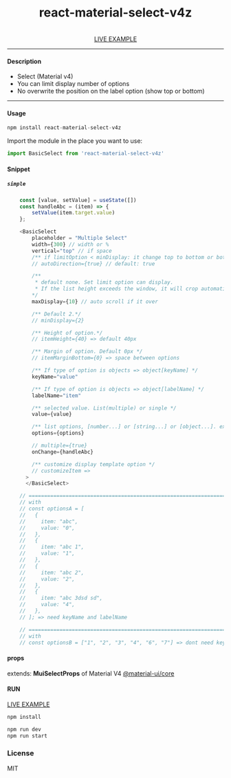 <div align="center">
    <h1>react-material-select-v4z</h1>
    <br />
    <a href="https://codesandbox.io/s/p7nihf">LIVE EXAMPLE</a>
</div>

---

#### Description
+ Select (Material v4)
+ You can limit display number of options
+ No overwrite the position on the label option (show top or bottom)
---

#### Usage
```js
npm install react-material-select-v4z
```

Import the module in the place you want to use:
```js
import BasicSelect from 'react-material-select-v4z'
```

#### Snippet

##### `simple`

```js
    const [value, setValue] = useState([])
    const handleAbc = (item) => {
        setValue(item.target.value)
    };

    <BasicSelect
        placeholder = "Multiple Select"
        width={300} // width or %
        vertical="top" // if space
        /** if limitOption < minDisplay: it change top to bottom or bottom to top */
        // autoDirection={true} // default: true

        /**
         * default none. Set limit option can display.
         * If the list height exceeds the window, it will crop automatically
        */
        maxDisplay={10} // auto scroll if it over

        /** Default 2.*/
        // minDisplay={2}

        /** Height of option.*/
        // itemHeight={40} => default 40px

        /** Margin of option. Default 0px */
        // itemMarginBottom={0} => space between options

        /** If type of option is objects => object[keyName] */
        keyName="value"

        /** If type of option is objects => object[labelName] */
        labelName="item"

        /** selected value. List(multiple) or single */
        value={value}

        /** list options, [number...] or [string...] or [object...]. ex: optionsA or optionsB*/
        options={options}

        // multiple={true}
        onChange={handleAbc}

        /** customize display template option */
        // customizeItem =>
      >
      </BasicSelect>

    // ==================================================================
    // with
    // const optionsA = [
    //   {
    //     item: "abc",
    //     value: "0",
    //   },
    //   {
    //     item: "abc 1",
    //     value: "1",
    //   },
    //   {
    //     item: "abc 2",
    //     value: "2",
    //   },
    //   {
    //     item: "abc 3dsd sd",
    //     value: "4",
    //   },
    // ]; => need keyName and labelName

    // ==================================================================
    // with
    // const optionsB = ["1", "2", "3", "4", "6", "7"] => dont need keyName and labelName

```
#### props
extends: <b />MuiSelectProps</b> of Material V4 [@material-ui/core](https://www.npmjs.com/package/@material-ui/core)


#### RUN

<a href="https://codesandbox.io/s/p7nihf">LIVE EXAMPLE</a>

```js
npm install
```
```js
npm run dev
npm run start
```

### License

MIT
